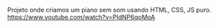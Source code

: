 Projeto onde criamos um piano sem som usando HTML, CSS, JS puro.
https://www.youtube.com/watch?v=PIdNP6qoMoA 